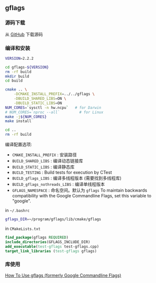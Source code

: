 ## gflags


### 源码下载
从 [GitHub](https://github.com/gflags/gflags) 下载源码


### 编译和安装
```sh
VERSION=2.2.2

cd gflags-${VERSION}
rm -rf build
mkdir build
cd build

cmake .. \
    -DCMAKE_INSTALL_PREFIX=../../gflags \
    -DBUILD_SHARED_LIBS=ON \
    -DBUILD_STATIC_LIBS=ON
NUM_CORES=`sysctl -n hw.ncpu`   # for Darwin
# NUM_CORES=`nproc --all`         # for Linux
make -j${NUM_CORES}
make install

cd ..
rm -rf build
```


编译配置选项:
- `CMAKE_INSTALL_PREFIX` : 安装路径
- `BUILD_SHARED_LIBS` : 编译动态链接库
- `BUILD_STATIC_LIBS` : 编译静态库
- `BUILD_TESTING` : Build tests for execution by CTest
- `BUILD_gflags_LIBS` : 编译多线程版本 (需要找到多线程库)
- `BUILD_gflags_nothreads_LIBS` : 编译单线程版本
- `GFLAGS_NAMESPACE` : 命名空间。默认为 `gflags` To maintain backwards compatibility with the Google Commandline Flags, set this variable to "google". 



in `~/.bashrc`
```bash
gflags_DIR=~/program/gflags/lib/cmake/gflags
```

in `CMakeLists.txt`
```cmake
find_package(gflags REQUIRED)
include_directories(GFLAGS_INCLUDE_DIR)
add_executable(test-gflags test-gflags.cpp)
target_link_libraries (test-gflags gflags)
```


### 库使用
[How To Use gflags (formerly Google Commandline Flags)](https://gflags.github.io/gflags/#cmake)
